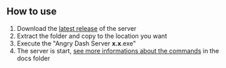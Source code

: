 ## How to use
1. Download the [latest release](https://06games.ddns.net:8888/06Games/Angry_Dash/releases/) of the server
2. Extract the folder and copy to the location you want
3. Execute the "Angry Dash Server **x.x**.exe"
4. The server is start, [see more informations about the commands](https://06games.ddns.net:8888/06Games/Angry_Dash/src/server/docs/commands.md) in the docs folder